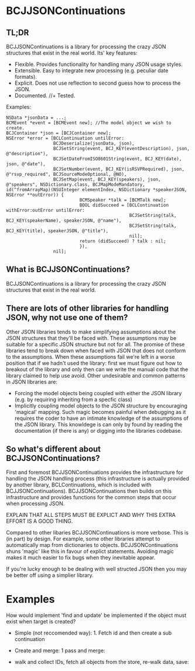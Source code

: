 # BCJJSONContinuations

## TL;DR
BCJJSONContinuations is a library for processing the crazy JSON structures that exist in the real world. Its' key features:
+ Flexible. Provides functionality for handling many JSON usage styles.
+ Extensible. Easy to integrate new processing (e.g. peculiar date formats).
+ Explicit. Does not use reflection to second guess how to process the JSON.
+ Documented.
//+ Tested.



Examples:

````
NSData *jsonData = ...; 
BCMEvent *event = [BCMEvent new]; //The model object we wish to create.
BCJContainer *json = [BCJContainer new];
NSError *error = [BCLContinuation untilError:
                  BCJDeserialize(jsonData, json),
                  BCJSetString(event, BCJ_KEY(eventDescription), json, @"description"),
                  BCJSetDateFromISO8601String(event, BCJ_KEY(date), json, @"date"),
                  BCJSetNumber(event, BCJ_KEY(isRSVPRequired), json, @"rsvp_required", BCJSourceModeOptional, @NO),
                  BCJSetMap(event, BCJ_KEY(speakers), json, @"speakers", NSDictionary.class, BCJMapModeMandatory, id(^fromArrayMap)(NSUInteger elementIndex, NSDictionary *speakerJSON, NSError **outError)) {
                            BCMSpeaker *talk = [BCMTalk new];
                            BOOL didSucceed = [BCLContinuation withError:outError untilError:
                                               BCJSetString(talk, BCJ_KEY(speakerName), speakerJSON, @"name"),
                                               BCJSetString(talk, BCJ_KEY(title), speakerJSON, @"title"),
                                               nil];
                            return (didSucceed) ? talk : nil;
                            }),
                  nil];

````

## What is BCJJSONContinuations?
BCJJSONContinuations is a library for processing the crazy JSON structures that exist in the real world.

## There are lots of other libraries for handling JSON, why not use one of them?
Other JSON libraries tends to make simplifying assumptions about the JSON structures that they'll be faced with. These
assumptions may be suitable for a specific JSON structure but not for all. The promise of these libraries tend to break 
down when faced with JSON that does not conform to the assumptions. When these assumptions fail we're left in a worse
position that if we hadn't used the library: first we must figure out how to breakout of the library and only then can 
we write the manual code that the library claimed to help use avoid. Other undesirable and common patterns in JSON
libraries are:
- Forcing the model objects being coupled with either the JSON library (e.g. by requiring inheriting from a specfic 
class) 
- Implicitly coupling model objects to the JSON structure by encouraging 'magical' mapping. Such magic becomes painful
when debugging as it requires the coder to have an intimate knowledge of the assumptions of the JSON library. This 
knowldege is can only by found by reading the documentation (if there is any) or digging into the libraries codebase.



## So what's different about BCJJSONContinuations?
First and foremost BCJJSONContinuations provides the infrastructure for handling the JSON handling process (this 
infrastructure is actually provided by another library, BCLContinuations, which is included with BCJJSONContinuations). 
BCJJSONContinuations then builds on this infrastructure and provides functions for the common steps that occur when
processing JSON. 

EXPLAIN THAT ALL STEPS MUST BE EXPLICT AND WHY THIS EXTRA EFFORT IS A GOOD THING.

Compared to other libaries BCJJSONContinuations is more verbose. This is (in part) by design.
For example, some other libraries attempt to automatically map from dictionaries to objects. BCJJSONContinuations shuns
'magic' like this in favour of explict statements. Avoiding magic makes it much easier to fix bugs when they inevitable 
appear.

If you're lucky enough to be dealing with well structed JSON then you may be better off using a simplier library.



# Examples
How would implement 'find and update' be implemented if the object must exist when target is created?
- Simple (not reccomended way): 1. Fetch id and then create a sub continuation

- Create and merge: 1 pass and merge:

- walk and collect IDs, fetch all objects from the store, re-walk data, save:
